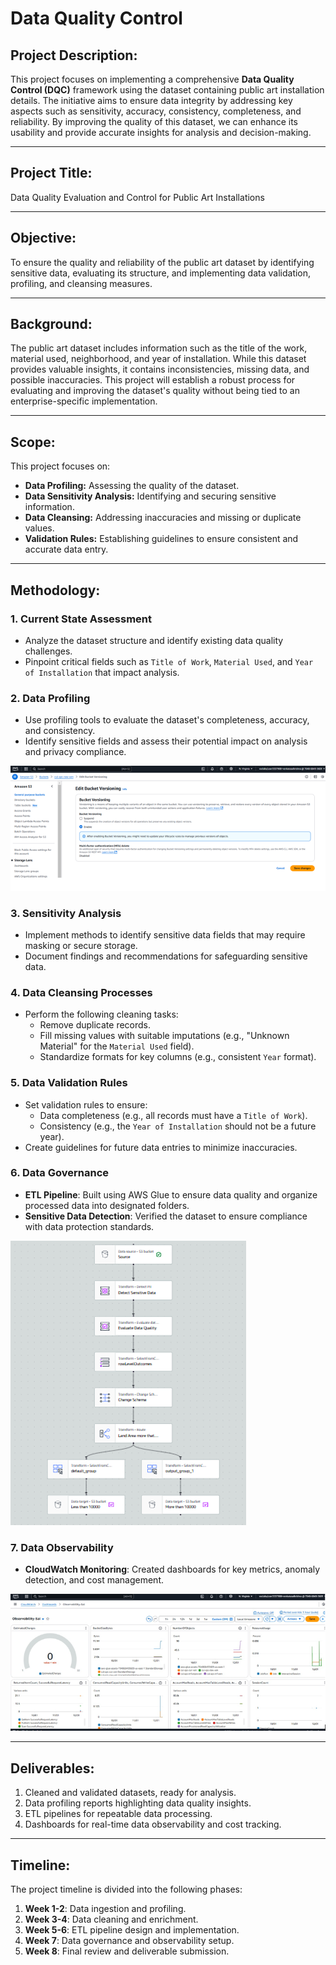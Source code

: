 # Data Quality Control  

## Project Description:  
This project focuses on implementing a comprehensive **Data Quality Control (DQC)** framework using the dataset containing public art installation details. The initiative aims to ensure data integrity by addressing key aspects such as sensitivity, accuracy, consistency, completeness, and reliability. By improving the quality of this dataset, we can enhance its usability and provide accurate insights for analysis and decision-making.

---

## Project Title:  
Data Quality Evaluation and Control for Public Art Installations  

---

## Objective:  
To ensure the quality and reliability of the public art dataset by identifying sensitive data, evaluating its structure, and implementing data validation, profiling, and cleansing measures.  

---

## Background:  
The public art dataset includes information such as the title of the work, material used, neighborhood, and year of installation. While this dataset provides valuable insights, it contains inconsistencies, missing data, and possible inaccuracies. This project will establish a robust process for evaluating and improving the dataset's quality without being tied to an enterprise-specific implementation.

---

## Scope:  
This project focuses on:  
- **Data Profiling:** Assessing the quality of the dataset.  
- **Data Sensitivity Analysis:** Identifying and securing sensitive information.  
- **Data Cleansing:** Addressing inaccuracies and missing or duplicate values.  
- **Validation Rules:** Establishing guidelines to ensure consistent and accurate data entry.  

---

## Methodology:  

### **1. Current State Assessment**  
- Analyze the dataset structure and identify existing data quality challenges.  
- Pinpoint critical fields such as `Title of Work`, `Material Used`, and `Year of Installation` that impact analysis.
  
### **2. Data Profiling**  
- Use profiling tools to evaluate the dataset's completeness, accuracy, and consistency.  
- Identify sensitive fields and assess their potential impact on analysis and privacy compliance.  

![Figure 2: Bucket Versioning](version.png)  

### **3. Sensitivity Analysis**  
- Implement methods to identify sensitive data fields that may require masking or secure storage.  
- Document findings and recommendations for safeguarding sensitive data.  

### **4. Data Cleansing Processes**  
- Perform the following cleaning tasks:  
  - Remove duplicate records.  
  - Fill missing values with suitable imputations (e.g., "Unknown Material" for the `Material Used` field).  
  - Standardize formats for key columns (e.g., consistent `Year` format).  

### **5. Data Validation Rules**  
- Set validation rules to ensure:  
  - Data completeness (e.g., all records must have a `Title of Work`).  
  - Consistency (e.g., the `Year of Installation` should not be a future year).  
- Create guidelines for future data entries to minimize inaccuracies. 

### 6. Data Governance
- **ETL Pipeline**: Built using AWS Glue to ensure data quality and organize processed data into designated folders.  
- **Sensitive Data Detection**: Verified the dataset to ensure compliance with data protection standards.

![Figure 3: ETL Pipeline ](pipeline.png)  

### 7. Data Observability
- **CloudWatch Monitoring**: Created dashboards for key metrics, anomaly detection, and cost management.

![Figure 4: CloudWatch Dashboard](cw.png)  

---

## Deliverables:
1. Cleaned and validated datasets, ready for analysis.
2. Data profiling reports highlighting data quality insights.
3. ETL pipelines for repeatable data processing.
4. Dashboards for real-time data observability and cost tracking.

---

## Timeline:
The project timeline is divided into the following phases:
1. **Week 1-2**: Data ingestion and profiling.
2. **Week 3-4**: Data cleaning and enrichment.
3. **Week 5-6**: ETL pipeline design and implementation.
4. **Week 7**: Data governance and observability setup.
5. **Week 8**: Final review and deliverable submission.


